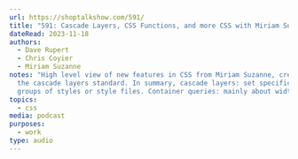 ```yaml
---
url: https://shoptalkshow.com/591/
title: "591: Cascade Layers, CSS Functions, and more CSS with Miriam Suzanne"
dateRead: 2023-11-18
authors:
  - Dave Rupert
  - Chris Coyier
  - Miriam Suzanne
notes: "High level view of new features in CSS from Miriam Suzanne, creator of
  the cascade layers standard. In summary, cascade layers: set specificity to
  groups of styles or style files. Container queries: mainly about width :-)"
topics:
  - css
media: podcast
purposes:
  - work
type: audio
---
```

